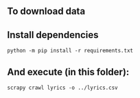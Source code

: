 
## To download data

## Install dependencies
```
python -m pip install -r requirements.txt
```

## And execute (in this folder):

```
scrapy crawl lyrics -o ../lyrics.csv
```
